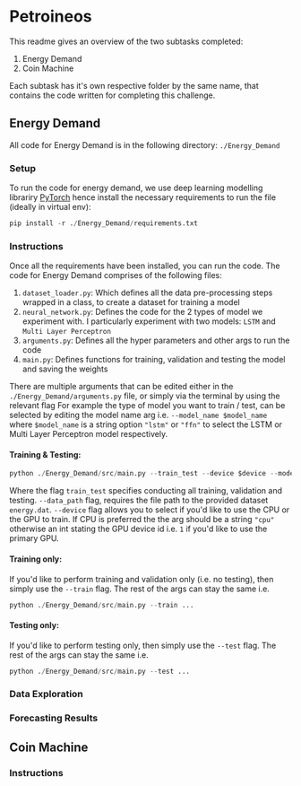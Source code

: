 # Petroineos

This readme gives an overview of the two subtasks completed:
1. Energy Demand
2. Coin Machine

Each subtask has it's own respective folder by the same name, that contains the code written for completing this challenge.

## Energy Demand
All code for Energy Demand is in the following directory: `./Energy_Demand`
### Setup
To run the code for energy demand, we use deep learning modelling librariry [PyTorch](https://pytorch.org/) hence install the necessary requirements to run the file (ideally in virtual env):
``` python
pip install -r ./Energy_Demand/requirements.txt
```
### Instructions
Once all the requirements have been installed, you can run the code. The code for Energy Demand comprises of the following files:

1. `dataset_loader.py`: Which defines all the data pre-processing steps wrapped in a class, to create a dataset for training a model
2. `neural_network.py`: Defines the code for the 2 types of model we experiment with. I particularly experiment with two models: `LSTM` and `Multi Layer Perceptron`
3. `arguments.py`: Defines all the hyper parameters and other args to run the code
4. `main.py`: Defines functions for training, validation and testing the model and saving the weights

There are multiple arguments that can be edited either in the `./Energy_Demand/arguments.py` file, or simply via the terminal by using the relevant flag For example the type of model you want to train / test, can be selected by editing the model name arg i.e. `--model_name $model_name` where `$model_name` is a string option `"lstm"` or `"ffn"` to select the LSTM or Multi Layer Perceptron model respectively.

#### Training & Testing:
``` python
python ./Energy_Demand/src/main.py --train_test --device $device --model_name $model_name --batch_size $batch_size --data_path $data_path
```
Where the flag `train_test` specifies conducting all training, validation and testing. `--data_path` flag, requires the file path to the provided dataset `energy.dat`. `--device` flag allows you to select if you'd like to use the CPU or the GPU to train. If CPU is preferred the the arg should be a string `"cpu"` otherwise an int stating the GPU device id i.e. `1` if you'd like to use the primary GPU.

#### Training only:
If you'd like to perform training and validation only (i.e. no testing), then simply use the `--train` flag. The rest of the args can stay the same i.e.
``` python
python ./Energy_Demand/src/main.py --train ...
```
#### Testing only:
If you'd like to perform testing only, then simply use the `--test` flag. The rest of the args can stay the same i.e.
``` python
python ./Energy_Demand/src/main.py --test ...
```
### Data Exploration

### Forecasting Results

## Coin Machine

### Instructions